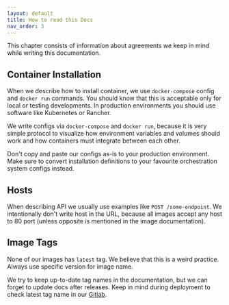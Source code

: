 ```yaml
---
layout: default
title: How to read this Docs
nav_order: 3
---
```


This chapter consists of information about agreements we keep in mind while writing this documentation.

Container Installation
----------------------

When we describe how to install container, we use `docker-compose` config and `docker run` commands.
You should know that this is acceptable only for local or testing developments.
In production environments you should use software like Kubernetes or Rancher.

We write configs via `docker-compose` and `docker run`, because it is very simple protocol to visualize how
environment variables and volumes should work and how containers must integrate between each other.

Don't copy and paste our configs as-is to your production environment.
Make sure to convert installation definitions to your favourite orchestration system configs instead.

Hosts
-----

When describing API we usually use examples like `POST /some-endpoint`.
We intentionally don't write host in the URL, because all images accept any host to 80 port
(unless opposite is mentioned in the image documentation).

Image Tags
----------

None of our images has `latest` tag.
We believe that this is a weird practice.
Always use specific version for image name.

We try to keep up-to-date tag names in the documentation, but we can forget to update docs after releases.
Keep in mind during deployment to check latest tag name in our [Gitlab](https://soft.perfumerlabs.com).
